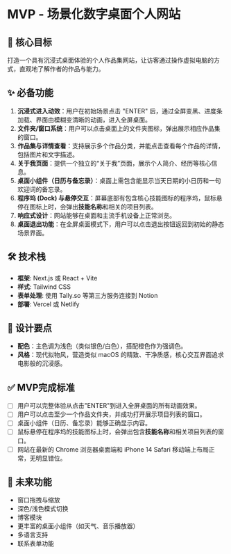 # MVP - 场景化数字桌面个人网站

## 🎯 核心目标
打造一个具有沉浸式桌面体验的个人作品集网站，让访客通过操作虚拟电脑的方式，直观地了解作者的作品与能力。

## ✨ 必备功能
1.  **沉浸式进入动效**：用户在初始场景点击 "ENTER" 后，通过全屏变黑、进度条加载、界面由模糊变清晰的动画，进入全屏桌面。
2.  **文件夹/窗口系统**：用户可以点击桌面上的文件夹图标，弹出展示相应作品集的窗口。
3.  **作品集与详情查看**：支持展示多个作品分类，并能点击查看每个作品的详情，包括图片和文字描述。
4.  **关于我页面**：提供一个独立的“关于我”页面，展示个人简介、经历等核心信息。
5.  **桌面小组件（日历与备忘录）**：桌面上需包含能显示当天日期的小日历和一句欢迎词的备忘录。
6.  **程序坞 (Dock) 与悬停交互**：屏幕底部有包含核心技能图标的程序坞，鼠标悬停在图标上时，会弹出**技能名称**和相关的项目列表。
7.  **响应式设计**：网站能够在桌面和主流手机设备上正常浏览。
8.  **桌面退出功能**：在全屏桌面模式下，用户可以点击退出按钮返回到初始的静态场景界面。

## 🛠 技术栈
* **框架**: Next.js 或 React + Vite
* **样式**: Tailwind CSS
* **表单处理**: 使用 Tally.so 等第三方服务连接到 Notion
* **部署**: Vercel 或 Netlify

## 🎨 设计要点
* **配色**：主色调为浅色（类似银色/白色），搭配橙色作为强调色。
* **风格**：现代拟物风，营造类似 macOS 的精致、干净质感，核心交互界面追求电影般的沉浸感。

## ✅ MVP完成标准
* [ ] 用户可以完整体验从点击"ENTER"到进入全屏桌面的所有动画效果。
* [ ] 用户可以点击至少一个作品文件夹，并成功打开展示项目列表的窗口。
* [ ] 桌面小组件（日历、备忘录）能够正确显示内容。
* [ ] 鼠标悬停在程序坞的技能图标上时，会弹出包含**技能名称**和相关项目列表的窗口。
* [ ] 网站在最新的 Chrome 浏览器桌面端和 iPhone 14 Safari 移动端上布局正常，无明显错位。

## 🚀 未来功能
* 窗口拖拽与缩放
* 深色/浅色模式切换
* 博客模块
* 更丰富的桌面小组件（如天气、音乐播放器）
* 多语言支持
* 联系表单功能